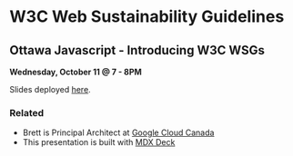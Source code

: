 # W3C Web Sustainability Guidelines

## Ottawa Javascript - Introducing W3C WSGs

**Wednesday, October 11  @ 7 - 8PM**




Slides deployed [here](http://ottawajs-w3c-web-sustainability-guidelines.tackaberry.dev/).



### Related

- Brett is Principal Architect at [Google Cloud Canada](https://www.google.com)
- This presentation is built with [MDX Deck](https://github.com/jxnblk/mdx-deck)




